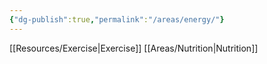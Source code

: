 ```yaml
---
{"dg-publish":true,"permalink":"/areas/energy/"}
---
```





[[Resources/Exercise\|Exercise]]
[[Areas/Nutrition\|Nutrition]]